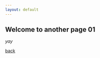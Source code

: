 ```yaml
---
layout: default
---
```


## Welcome to another page 01

_yay_
<amp-img width="600" height="300" layout="responsive" src="/assets/images/your_picture.jpg"></amp-img>

[back](./)

